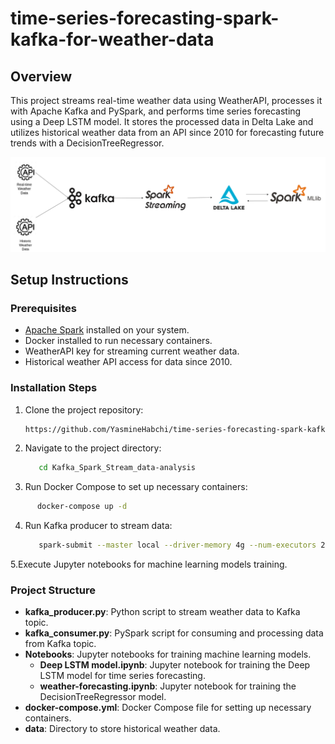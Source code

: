 # time-series-forecasting-spark-kafka-for-weather-data
## Overview

This project streams real-time weather data using WeatherAPI, processes it with Apache Kafka and PySpark, and performs time series forecasting using a Deep LSTM model. It stores the processed data in Delta Lake and utilizes historical weather data from an API since 2010 for forecasting future trends with a DecisionTreeRegressor.

![project workflow](./image/Project_Workflow.png)

## Setup Instructions

### Prerequisites

- [Apache Spark](https://spark.apache.org/) installed on your system.
- Docker installed to run necessary containers.
- WeatherAPI key for streaming current weather data.
- Historical weather API access for data since 2010.

### Installation Steps

1. Clone the project repository:
   ```bash
   https://github.com/YasmineHabchi/time-series-forecasting-spark-kafka-for-weather-data.git
   ```

2. Navigate to the project directory:
   ```bash
      cd Kafka_Spark_Stream_data-analysis
   ```
3. Run Docker Compose to set up necessary containers:
```bash
      docker-compose up -d
   ```
4. Run Kafka producer to stream data:
   ```bash
      spark-submit --master local --driver-memory 4g --num-executors 2 --executor-memory 4g --packages org.apache.spark:spark-sql-kafka-0-10_2.12:3.5.0,io.delta:delta-spark_2.12:3.0.0 Kafka/kafka_consumer.py
   ```
5.Execute Jupyter notebooks for machine learning models training.

### Project Structure
- **kafka_producer.py**: Python script to stream weather data to Kafka topic.
- **kafka_consumer.py**: PySpark script for consuming and processing data from Kafka topic.
- **Notebooks**: Jupyter notebooks for training machine learning models.
   - **Deep LSTM model.ipynb**: Jupyter notebook for training the Deep LSTM model for time series forecasting.
   - **weather-forecasting.ipynb**: Jupyter notebook for training the DecisionTreeRegressor model.
- **docker-compose.yml**: Docker Compose file for setting up necessary containers.
- **data**: Directory to store historical weather data.

